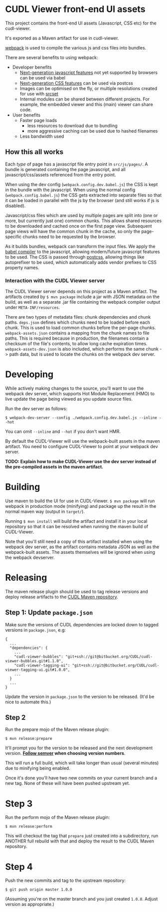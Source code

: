 # CUDL Viewer front-end UI assets

This project contains the front-end UI assets (Javascript, CSS etc) for the
cudl-viewer.

It's exported as a Maven artifact for use in cudl-viewer.

[webpack](http://webpack.github.io/) is used to compile the various js and css
files into bundles.

There are several benefits to using webpack:

* Developer benefits
    * [Next-generation javascript features](https://babeljs.io/) not yet supported
      by browsers can be used via babel
    * [Next-generation CSS features](http://cssnext.io/) can be used via postcss
    * Images can be optimised on the fly, or multiple resolutions created for use
      with [srcset](http://www.webkit.org/demos/srcset/)
    * Internal modules can be shared between different projects. For example,
      the embedded viewer and this (main) viewer can share code.
* User benefits
    * Faster page loads
        * less resources to download due to bundling
        * more aggressive caching can be used due to hashed filenames
    * Less bandwidth used

## How this all works

Each *type* of page has a javascript file entry point in `src/js/pages/`. A
bundle is generated containing the page javascript, and all
javascript/css/assets referenced from the entry point.

When using the dev config (`webpack.config.dev.babel.js`) the CSS is kept in the
bundle with the javascript. When using the normal config
(`webpack.config.babel.js`) the CSS gets extracted into separate files so that
it can be loaded in parallel with the js by the browser (and still works if js
is disabled).

Javascript/css files which are used by multiple pages are split into (one or
more, but currently just one) common chunks. This allows shared resources to be
downloaded and cached once on the first page view. Subsequent page views will
have the common chunk in the cache, so only the page-specific chunks need to be
requested by the browser.

As it builds bundles, webpack can transform the input files. We apply the [babel
compiler](https://babeljs.io/) to the javascript, allowing modern/future
javascript features to be used. The CSS is passed through
[postcss](https://github.com/postcss/postcss), allowing things like autoprefixer
to be used, which automatically adds vendor prefixes to CSS property names.

### Interaction with the CUDL Viewer server

The CUDL Viewer server depends on this project as a Maven artifact. The
artifacts created by `$ mvn package` include a jar with JSON metadata on the
build, as well as a separate .jar file containing the webpack compiler output
under `META-INF/resources`.

There are two types of metadata files: chunk dependencies and chunk paths.
`deps.json` defines which chunks need to be loaded before each chunk. This is
used to load common chunks before the per-page chunks. `webpack-assets.json`
contains a mapping from the chunk names to file paths. This is required because
in production, the filenames contain a checksum of the file's contents, to allow
long cache expiration times. `webpack-assets-dev.json` is also included, which
performs the same chunk -> path data, but is used to locate the chunks on the
webpack dev server.

# Developing

While actively making changes to the source, you'll want to use the webpack
dev server, which supports Hot Module Replacement (HMO) to live update the page
being viewed as you update source files.

Run the dev server as follows:

```
$ webpack-dev-server --config ./webpack.config.dev.babel.js --inline --hot
```

You can omit `--inline` and `--hot` if you don't want HMR.

By default the CUDL-Viewer will use the webpack-built assets in the maven
artifact. You need to configure CUDL-Viewer to point at your webpack dev server.

**TODO: Explain how to make CUDL-Viewer use the dev server instead of the
pre-compiled assets in the maven artifact.**

# Building

Use maven to build the UI for use in CUDL-Viewer. `$ mvn package` will run
webpack in production mode (minifying) and package up the result in the
normal maven way (output in `target/`).

Running `$ mvn install` will build the artifact and install it in your local
repository so that it can be resolved when running the maven build of
CUDL-Viewer.

Note that you'll still need a copy of this artifact installed when using the
webpack dev server, as the artifact contains metadata JSON as well as the
webpack-built assets. The assets themselves will be ignored when using the
webpack devserver.

# Releasing

The maven release plugin should be used to tag release versions and deploy
release artifacts to the
[CUDL Maven repository](https://wiki.cam.ac.uk/cudl-docs/CUDL_Maven_Repository).

## Step 1: Update `package.json`
Make sure the versions of CUDL dependencies are locked down to tagged versions
in `package.json`, e.g:

```
{
  ...
  "dependencies": {
    ...
    "cudl-viewer-bubbles": "git+ssh://git@bitbucket.org/CUDL/cudl-viewer-bubbles.git#1.1.0",
    "cudl-viewer-tagging-ui": "git+ssh://git@bitbucket.org/CUDL/cudl-viewer-tagging-ui.git#1.0.0",
    ...
  }
  ...
}
```

Update the version in `package.json` to the version to be released. (It'd be
nice to automate this.)

## Step 2

Run the prepare mojo of the Maven release plugin:

```
$ mvn release:prepare
```

It'll prompt you for the version to be released and the next development version.
**[Follow semver](http://semver.org/) when choosing version numbers**.

This will run a full build, which will take longer than usual (several minutes)
due to minifying being enabled.

Once it's done you'll have two new commits on your current branch and a new tag.
None of these will have been pushed upstream yet.

# Step 3

Run the perform mojo of the Maven release plugin:

```
$ mvn release:perform
```

This will checkout the tag that `prepare` just created into a subdirectory, run
ANOTHER full rebuild with that and deploy the result to the CUDL Maven
repository.

# Step 4

Push the new commits and tag to the upstream repository:

```
$ git push origin master 1.0.0
```

(Assuming you're on the master branch and you just created `1.0.0`. Adjust
version as appropriate.)
